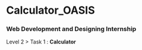 # Calculator_OASIS
<h3> Web Development and Designing Internship</h3>
Level 2 > Task 1 : <b>Calculator</b>

